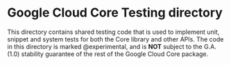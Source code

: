 # Google Cloud Core Testing directory

This directory contains shared testing code that is used to implement unit, snippet and system tests for both the Core
library and other APIs. The code in this directory is marked @experimental, and is **NOT** subject to the G.A. (1.0)
stability guarantee of the rest of the Google Cloud Core package.
